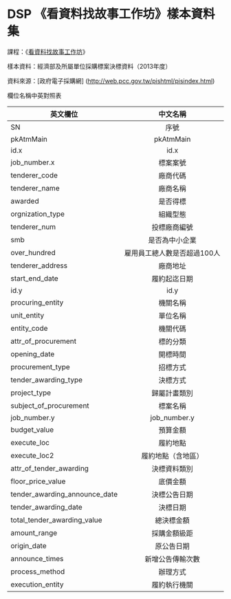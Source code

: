 DSP 《看資料找故事工作坊》樣本資料集
===================================

課程：《[看資料找故事工作坊](http://datasci.co/2014/07/16/finding-stories-with-data-analysis-course)》

樣本資料：經濟部及所屬單位採購標案決標資料（2013年度）

資料來源：[政府電子採購網] (http://web.pcc.gov.tw/pishtml/pisindex.html)

欄位名稱中英對照表


| 英文欄位      | 中文名稱  |
| ------------- |:-------------:|
|  SN|	序號|
|pkAtmMain	|pkAtmMain|
|id.x	|id.x|
|job_number.x	|標案案號|
|tenderer_code|	廠商代碼|
|tenderer_name|	廠商名稱|
|awarded	|是否得標|
|orgnization_type	|組織型態|
|tenderer_num	|投標廠商編號|
|smb	|是否為中小企業|
|over_hundred	|雇用員工總人數是否超過100人|
|tenderer_address	|廠商地址|
|start_end_date	|履約起迄日期|
|id.y|	id.y|
|procuring_entity	|機關名稱|
|unit_entity	|單位名稱|
|entity_code|	機關代碼|
|attr_of_procurement	|標的分類|
|opening_date	|開標時間|
|procurement_type	|招標方式|
|tender_awarding_type	|決標方式|
|project_type	|歸屬計畫類別|
|subject_of_procurement	|標案名稱|
|job_number.y	|job_number.y|
|budget_value	|預算金額|
|execute_loc	|履約地點|
|execute_loc2	|履約地點（含地區）|
|attr_of_tender_awarding|	決標資料類別|
|floor_price_value	|底價金額|
|tender_awarding_announce_date|	決標公告日期|
|tender_awarding_date	|決標日期|
|total_tender_awarding_value|	總決標金額|
|amount_range	|採購金額級距|
|origin_date	|原公告日期|
|announce_times	|新增公告傳輸次數|
|process_method	|辦理方式|
|execution_entity	|履約執行機關|

